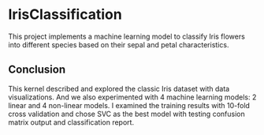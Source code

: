 # IrisClassification
This project implements a machine learning model to classify Iris flowers into different species based on their sepal and petal characteristics.

## Conclusion
This kernel described and explored the classic Iris dataset with data visualizations. And we also experimented with 4 machine learning models: 2 linear and 4 non-linear models.
I examined the training results with 10-fold cross validation and chose SVC as the best model with testing confusion matrix output and classification report.
